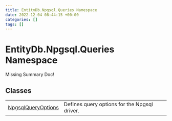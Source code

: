 ```yaml
---
title: EntityDb.Npgsql.Queries Namespace
date: 2022-12-04 08:44:15 +00:00
categories: []
tags: []
---
```


# EntityDb.Npgsql.Queries Namespace
Missing Summary Doc!
## Classes
<table><tr><td><a href='dotnet-entitydb-npgsql-queries-npgsqlqueryoptions'>NpgsqlQueryOptions</a></td><td>
Defines query options for the Npgsql driver.
</td></tr></table>
